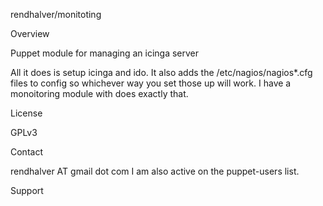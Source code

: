 rendhalver/monitoting

Overview

Puppet module for managing an icinga server

All it does is setup icinga and ido.
It also adds the /etc/nagios/nagios*.cfg files to config so whichever way you set those up will work.
I have a monoitoring module with does exactly that.

License

GPLv3

Contact

rendhalver AT gmail dot com
I am also active on the puppet-users list.

Support


